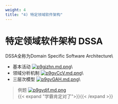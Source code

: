 ```yaml
---
weight: 4
title: "4) 特定领域软件架构"
---
```


# 特定领域软件架构 DSSA
DSSA全称为Domain Specific Software Architecture\
- 基本活动
[![p9gjzhn.md.png](https://s1.ax1x.com/2023/05/15/p9gjzhn.md.png)](https://imgse.com/i/p9gjzhn)\
- 领域分析机制
[![p9gvCcV.md.png](https://s1.ax1x.com/2023/05/15/p9gvCcV.md.png)](https://imgse.com/i/p9gvCcV)\
- 三层次模型
[![p9gvGAH.md.png](https://s1.ax1x.com/2023/05/15/p9gvGAH.md.png)](https://imgse.com/i/p9gvGAH)\
>例题
[![p9gvdjf.md.png](https://s1.ax1x.com/2023/05/15/p9gvdjf.md.png)](https://imgse.com/i/p9gvdjf)\
{{< expand "学霸肯定对了">}}{{< /expand >}}